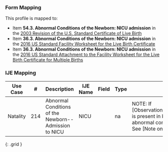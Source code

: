 ### Form Mapping
This profile is mapped to:
 * Item **54.3. Abnormal Conditions of the Newborn: NICU admission** in the [2003 Revision of the U.S. Standard Certificate of Live Birth](https://www.cdc.gov/nchs/data/dvs/birth11-03final-ACC.pdf)
 * Item **36.3. Abnormal Conditions of the Newborn: NICU admission** in the [2016 US Standard Facility Worksheet for the Live Birth Certificate](https://www.cdc.gov/nchs/data/dvs/facility-worksheet-2016-508.pdf)
 * Item **36.3. Abnormal Conditions of the Newborn: NICU admission** in the [2016 US Standard Attachment to the Facility Worksheet for the Live Birth Certificate for Multiple Births](https://www.cdc.gov/nchs/data/dvs/multiple-births-worksheet-2016.pdf)

### IJE Mapping

| **Use Case** |  **#**   |  **Description**  | **IJE Name**  |  **Field**  |  **Type**  | **Value Set**  |
| :---------: | --------------- | ------------ | ------------- | ---------- | ---------- | -------------- |
| Natality | 214 | Abnormal Conditions of the Newborn--Admission to NICU | NICU |  |na |NOTE: If [ObservationNoneOfSpecifiedAbnormalConditionsOfNewborn] is present in bundle, then the interpretation is that all individual abnormal conditions of newborn are 'N'   <br />See [Note on missing data] |
{: .grid }
